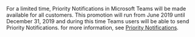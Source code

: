 For a limited time, Priority Notifications in Microsoft Teams will be made available for all customers. This promotion will run from June 2019 until December 31, 2019 and during this time Teams users will be able to send Priority Notifications. for more information, see [Priority Notifications](../teams-add-on-licensing/pri-message.md). 
